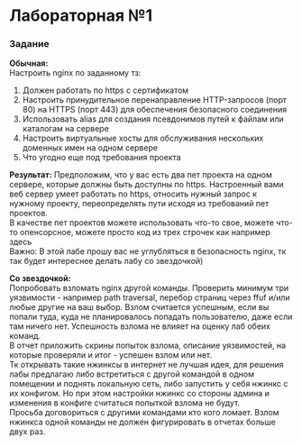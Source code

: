 <h1>Лабораторная №1</h1>

<h3>Задание</h3>

<b>Обычная:</b> 
<br>Настроить nginx по заданному тз:
<ol>
  <li>Должен работать по https c сертификатом</li>
  <li>Настроить принудительное перенаправление HTTP-запросов (порт 80) на HTTPS (порт 443) для обеспечения безопасного соединения</li>
  <li>Использовать alias для создания псевдонимов путей к файлам или каталогам на сервере</li>
  <li>Настроить виртуальные хосты для обслуживания нескольких доменных имен на одном сервере</li>
  <li>Что угодно еще под требования проекта</li>
</ol>
<b>Результат:</b> Предположим, что у вас есть два пет проекта на одном сервере, которые должны быть доступны по https. Настроенный вами веб сервер умеет работать по https, относить нужный запрос к нужному проекту, переопределять пути исходя из требований пет проектов.
<br>В качестве пет проектов можете использовать что-то свое, можете что-то опенсорсное, можете просто код из трех строчек как например здесь
<br>Важно: В этой лабе прошу вас не углубляться в безопасность nginx, тк так будет интереснее делать лабу со звездочкой)

<b>Со звездочкой:</b>
<br>Попробовать взломать nginx другой команды. Проверить минимум три уязвимости - например path traversal, перебор страниц через ffuf и/или любые другие на ваш выбор.
Взлом считается успешным, если вы попали туда, куда не планировалось попадать пользователю, даже если там ничего нет. Успешность взлома не влияет на оценку лаб обеих команд. 
<br>В отчет приложить скрины попыток взлома, описание уязвимостей, на которые проверяли и итог - успешен взлом или нет.
<br>Тк открывать такие нжинксы в интернет не лучшая идея, для решения лабы предлагаю либо встретиться с другой командой в одном помещении и поднять локальную сеть, либо запустить у себя нжинкс с их конфигом. Но при этом настройки нжинкс со стороны админа и изменения в конфиге считаться попыткой взлома не будут.
<br>Просьба договориться с другими командами кто кого ломает. Взлом нжинкса одной команды не должен фигурировать в отчетах больше двух раз.
